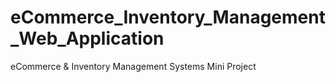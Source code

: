 # eCommerce_Inventory_Management_Web_Application
eCommerce &amp; Inventory Management Systems Mini Project
